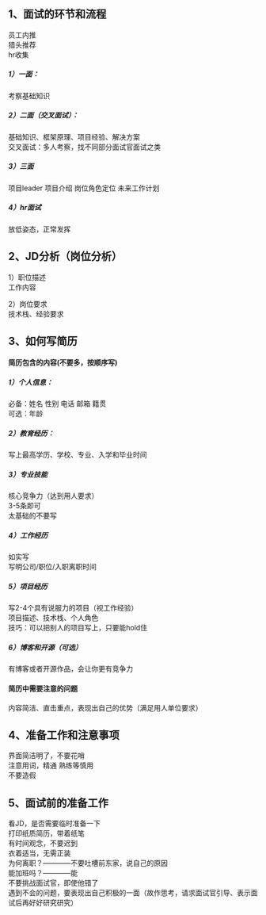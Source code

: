 ## 1、面试的环节和流程
员工内推  
猎头推荐  
hr收集  

##### 1）一面：
考察基础知识    
##### 2）二面（交叉面试）：
基础知识、框架原理、项目经验、解决方案   
交叉面试：多人考察，找不同部分面试官面试之类  
##### 3）三面   
项目leader 项目介绍 岗位角色定位 未来工作计划 
##### 4）hr面试   
放低姿态，正常发挥

## 2、JD分析（岗位分析）
1）职位描述  
工作内容  

2）岗位要求  
技术栈、经验要求

## 3、如何写简历
#### 简历包含的内容(不要多，按顺序写)  
##### 1）个人信息：  
必备：姓名 性别 电话 邮箱 籍贯  
可选：年龄

##### 2）教育经历：
写上最高学历、学校、专业、入学和毕业时间

##### 3）专业技能
核心竞争力（达到用人要求）  
3-5条即可  
太基础的不要写  

##### 4）工作经历
如实写  
写明公司/职位/入职离职时间  

##### 5）项目经历
写2-4个具有说服力的项目（视工作经验）  
项目描述、技术栈、个人角色  
技巧：可以把别人的项目写上，只要能hold住  

##### 6）博客和开源（可选）
有博客或者开源作品，会让你更有竞争力  

#### 简历中需要注意的问题

内容简洁、直击重点，表现出自己的优势（满足用人单位要求）

## 4、准备工作和注意事项 
界面简洁明了，不要花哨  
注意用词，精通 熟练等慎用  
不要造假  

## 5、面试前的准备工作
看JD，是否需要临时准备一下  
打印纸质简历，带着纸笔  
有时间观念，不要迟到  
衣着适当，无需正装  
为何离职？————不要吐槽前东家，说自己的原因  
能加班吗？————能  
不要挑战面试官，即使他错了  
遇到不会的问题，要表现出自己积极的一面（故作思考，请求面试官引导、表示面试后再好好研究研究）  